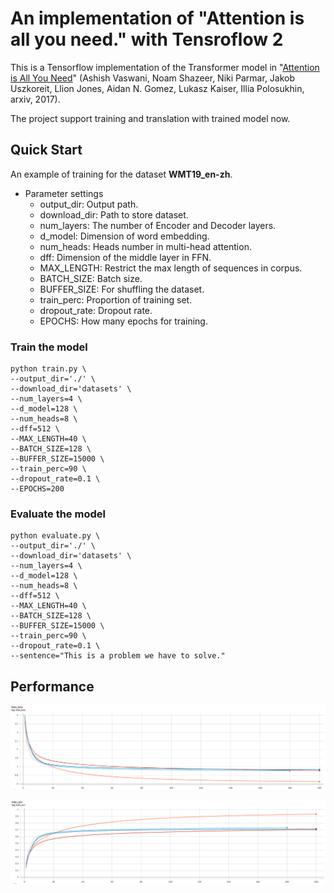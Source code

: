 # An implementation of "Attention is all you need." with Tensroflow 2

This is a Tensorflow implementation of the Transformer model in "[Attention is All You Need](https://arxiv.org/abs/1706.03762)" (Ashish Vaswani, Noam Shazeer, Niki Parmar, Jakob Uszkoreit, Llion Jones, Aidan N. Gomez, Lukasz Kaiser, Illia Polosukhin, arxiv, 2017).

The project support training and translation with trained model now.

## Quick Start

An example of training for the dataset **WMT19_en-zh**.

- Parameter settings
  - output_dir: Output path.
  - download_dir: Path to store dataset.
  - num_layers: The number of Encoder and Decoder layers.
  - d_model: Dimension of word embedding.
  - num_heads: Heads number in multi-head attention.
  - dff: Dimension of the middle layer in FFN.
  - MAX_LENGTH: Restrict the max length of sequences in corpus.
  - BATCH_SIZE: Batch size.
  - BUFFER_SIZE: For shuffling the dataset.
  - train_perc: Proportion of training set.
  - dropout_rate: Dropout rate.
  - EPOCHS: How many epochs for training.

### Train the model

```
python train.py \
--output_dir='./' \
--download_dir='datasets' \
--num_layers=4 \
--d_model=128 \
--num_heads=8 \
--dff=512 \
--MAX_LENGTH=40 \
--BATCH_SIZE=128 \
--BUFFER_SIZE=15000 \
--train_perc=90 \
--dropout_rate=0.1 \
--EPOCHS=200
```

### Evaluate the model

```
python evaluate.py \
--output_dir='./' \
--download_dir='datasets' \
--num_layers=4 \
--d_model=128 \
--num_heads=8 \
--dff=512 \
--MAX_LENGTH=40 \
--BATCH_SIZE=128 \
--BUFFER_SIZE=15000 \
--train_perc=90 \
--dropout_rate=0.1 \
--sentence="This is a problem we have to solve."
```

## Performance

![image-20210530200543914](./images/training_loss.png)



![Screenshot from 2021-05-30 20-06-36](./images/training_accuracy.png)